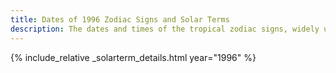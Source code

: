 ```yaml
---
title: Dates of 1996 Zodiac Signs and Solar Terms
description: The dates and times of the tropical zodiac signs, widely used in western astrology, and solar terms of year 1996
---
```

{% include_relative _solarterm_details.html year="1996" %}
